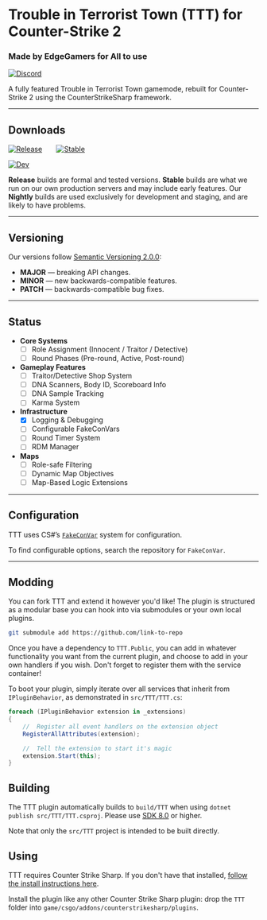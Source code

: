 # Trouble in Terrorist Town (TTT) for Counter-Strike 2

### Made by EdgeGamers for All to use
[![Discord](https://img.shields.io/discord/161245089774043136?style=for-the-badge&logo=discord&logoColor=%23ffffff&label=Discord&color=%235865F2)](https://discord.gg/yourserver)

A fully featured Trouble in Terrorist Town gamemode, rebuilt for Counter-Strike 2 using the CounterStrikeSharp framework.

---

## Downloads

[![Release](https://img.shields.io/badge/Release-mediumseagreen?style=for-the-badge&logo=onlyoffice)](https://github.com/your-org/TTT/releases/)
⠀⠀
[![Stable](https://img.shields.io/badge/Stable-orangered?style=for-the-badge&logo=onlyoffice)](https://github.com/your-org/TTT/releases/)

[![Dev](https://img.shields.io/badge/Nightly-slateblue?style=for-the-badge&logo=onlyoffice)](https://nightly.link/shookeagle/TroubleInTerroristTown/workflows/nightly/dev/TTT-nightly)

**Release** builds are formal and tested versions.
**Stable** builds are what we run on our own production servers and may include early features.
Our **Nightly** builds are used exclusively for development and staging, and are likely to have problems.

---

## Versioning

Our versions follow [Semantic Versioning 2.0.0](https://semver.org/):

- **MAJOR** — breaking API changes.
- **MINOR** — new backwards-compatible features.
- **PATCH** — backwards-compatible bug fixes.

---

## Status

- **Core Systems**
    - [ ] Role Assignment (Innocent / Traitor / Detective)
    - [ ] Round Phases (Pre-round, Active, Post-round)
- **Gameplay Features**
    - [ ] Traitor/Detective Shop System
    - [ ] DNA Scanners, Body ID, Scoreboard Info
    - [ ] DNA Sample Tracking
    - [ ] Karma System
- **Infrastructure**
    - [x] Logging & Debugging
    - [ ] Configurable FakeConVars
    - [ ] Round Timer System
    - [ ] RDM Manager
- **Maps**
    - [ ] Role-safe Filtering
    - [ ] Dynamic Map Objectives
    - [ ] Map-Based Logic Extensions

---

## Configuration

TTT uses CS#’s [`FakeConVar`](https://docs.cssharp.dev/examples/WithFakeConvars.html?q=fakeconvar) system for configuration.

To find configurable options, search the repository for `FakeConVar`.

---

## Modding

You can fork TTT and extend it however you'd like! The plugin is structured as a modular base you can hook into via submodules or your own local plugins.

```bash
git submodule add https://github.com/link-to-repo
```
Once you have a dependency to `TTT.Public`, you can add in whatever functionality
you want from the current plugin, and choose to add in your own handlers if you wish.
Don't forget to register them with the service container!

To boot your plugin, simply iterate over all services that inherit from `IPluginBehavior`,
as demonstrated in `src/TTT/TTT.cs`:

```cs
foreach (IPluginBehavior extension in _extensions)
{
    //	Register all event handlers on the extension object
    RegisterAllAttributes(extension);

    //	Tell the extension to start it's magic
    extension.Start(this);
}
```

## Building

The TTT plugin automatically builds to `build/TTT` when
using `dotnet publish src/TTT/TTT.csproj`.
Please use [SDK 8.0](https://dotnet.microsoft.com/en-us/download/dotnet/8.0) or higher.

Note that only the `src/TTT` project is intended to be built directly.

## Using

TTT requires Counter Strike Sharp. If you don't have that installed, [follow the
install instructions here](https://docs.cssharp.dev/docs/guides/getting-started.html).

Install the plugin like any other Counter Strike Sharp plugin: drop the `TTT` folder into
`game/csgo/addons/counterstrikesharp/plugins`.
